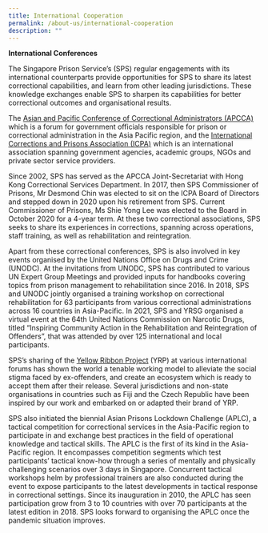 ```yaml
---
title: International Cooperation
permalink: /about-us/international-cooperation
description: ""
---
```

**International Conferences**

The Singapore Prison Service’s (SPS) regular engagements with its international counterparts provide opportunities for SPS to share its latest correctional capabilities, and learn from other leading jurisdictions. These knowledge exchanges enable SPS to sharpen its capabilities for better correctional outcomes and organisational results. 

The [Asian and Pacific Conference of Correctional Administrators (APCCA)](http://www.apcca.org/) which is a forum for government officials responsible for prison or correctional administration in the Asia Pacific region, and the [International Corrections and Prisons Association (ICPA)](http://icpa.org/) which is an international association spanning government agencies, academic groups, NGOs and private sector service providers.

Since 2002, SPS has served as the APCCA Joint-Secretariat with Hong Kong Correctional Services Department. In 2017, then SPS Commissioner of Prisons, Mr Desmond Chin was elected to sit on the ICPA Board of Directors and stepped down in 2020 upon his retirement from SPS. Current Commissioner of Prisons, Ms Shie Yong Lee was elected to the Board in October 2020 for a 4-year term. At these two correctional associations, SPS seeks to share its experiences in corrections, spanning across operations, staff training, as well as rehabilitation and reintegration.

Apart from these correctional conferences, SPS is also involved in key events organised by the United Nations Office on Drugs and Crime (UNODC). At the invitations from UNODC, SPS has contributed to various UN Expert Group Meetings and provided inputs for handbooks covering topics from prison management to rehabilitation since 2016. In 2018, SPS and UNODC jointly organised a training workshop on correctional rehabilitation for 63 participants from various correctional administrations across 16 countries in Asia-Pacific. In 2021, SPS and YRSG organised a virtual event at the 64th United Nations Commission on Narcotic Drugs, titled “Inspiring Community Action in the Rehabilitation and Reintegration of Offenders”, that was attended by over 125 international and local participants.

SPS’s sharing of the [Yellow Ribbon Project](http://www.yellowribbon.org.sg/) (YRP) at various international forums has shown the world a tenable working model to alleviate the social stigma faced by ex-offenders, and create an ecosystem which is ready to accept them after their release. Several jurisdictions and non-state organisations in countries such as Fiji and the Czech Republic have been inspired by our work and embarked on or adapted their brand of YRP.

SPS also initiated the biennial Asian Prisons Lockdown Challenge (APLC), a tactical competition for correctional services in the Asia-Pacific region to participate in and exchange best practices in the field of operational knowledge and tactical skills. The APLC is the first of its kind in the Asia-Pacific region. It encompasses competition segments which test participants’ tactical know-how through a series of mentally and physically challenging scenarios over 3 days in Singapore. Concurrent tactical workshops helm by professional trainers are also conducted during the event to expose participants to the latest developments in tactical response in correctional settings. Since its inauguration in 2010, the APLC has seen participation grow from 3 to 10 countries with over 70 participants at the latest edition in 2018. SPS looks forward to organising the APLC once the pandemic situation improves.